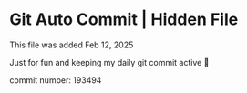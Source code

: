# Git Auto Commit | Hidden File

This file was added Feb 12, 2025

Just for fun and keeping my daily git commit active 🤪

commit number: 193494
